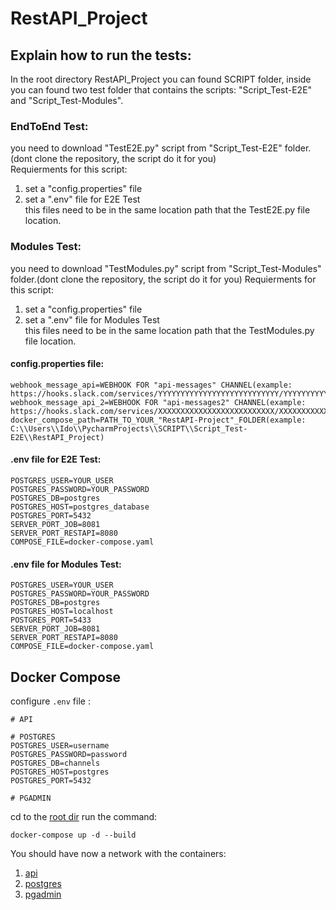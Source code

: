 # RestAPI_Project

## Explain how to run the tests:
In the root directory RestAPI_Project you can found SCRIPT folder, inside you can found two test folder that contains the scripts:
"Script_Test-E2E" and "Script_Test-Modules".

### EndToEnd Test:
you need to download "TestE2E.py" script from "Script_Test-E2E" folder.(dont clone the repository, the script do it for you)  
Requierments for this script:
1. set a "config.properties" file
2. set a ".env" file for E2E Test  
this files need to be in the same location path that the TestE2E.py file location.

### Modules Test:
you need to download "TestModules.py" script from "Script_Test-Modules" folder.(dont clone the repository, the script do it for you)
Requierments for this script:
1. set a "config.properties" file
2. set a ".env" file for Modules Test  
this files need to be in the same location path that the TestModules.py file location.


#### config.properties file:
```
webhook_message_api=WEBHOOK FOR "api-messages" CHANNEL(example: https://hooks.slack.com/services/YYYYYYYYYYYYYYYYYYYYYYYYYYY/YYYYYYYYYYYYYYYYYY)
webhook_message_api_2=WEBHOOK FOR "api-messages2" CHANNEL(example: https://hooks.slack.com/services/XXXXXXXXXXXXXXXXXXXXXXXXXX/XXXXXXXXXXXXXXXXXX)
docker_compose_path=PATH_TO_YOUR_"RestAPI-Project"_FOLDER(example: C:\\Users\\Ido\\PycharmProjects\\SCRIPT\\Script_Test-E2E\\RestAPI_Project)
```
#### .env file for E2E Test:
```
POSTGRES_USER=YOUR_USER
POSTGRES_PASSWORD=YOUR_PASSWORD
POSTGRES_DB=postgres
POSTGRES_HOST=postgres_database
POSTGRES_PORT=5432
SERVER_PORT_JOB=8081
SERVER_PORT_RESTAPI=8080
COMPOSE_FILE=docker-compose.yaml
```
#### .env file for Modules Test:
```
POSTGRES_USER=YOUR_USER
POSTGRES_PASSWORD=YOUR_PASSWORD
POSTGRES_DB=postgres
POSTGRES_HOST=localhost
POSTGRES_PORT=5433
SERVER_PORT_JOB=8081
SERVER_PORT_RESTAPI=8080
COMPOSE_FILE=docker-compose.yaml
```


## Docker Compose

configure `.env` file :
``` 
# API 

# POSTGRES
POSTGRES_USER=username
POSTGRES_PASSWORD=password
POSTGRES_DB=channels
POSTGRES_HOST=postgres
POSTGRES_PORT=5432

# PGADMIN

```

cd to the [root dir](.) run the command: 
```
docker-compose up -d --build
```

You should have now a network with the containers:

1. [api](http://localhost:8080/)
2. [postgres](http://localhost:5432/)
3. [pgadmin](http://localhost:80/)


